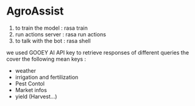 # AgroAssist

1. to train the model : rasa train
2. run actions server : rasa run actions 
3. to talk with the bot : rasa shell 

we used GOOEY AI API key to retrieve responses of different queries the cover the following mean keys :
 - weather 
 - irrigation and fertilization 
 - Pest Contol 
 - Market infos 
 - yield (Harvest...)
